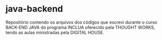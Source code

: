 # java-backend
Repositório contendo os arquivos dos códigos que escrevi durante o curso BACK-END JAVA do programa INCLUA oferecido pela THOUGHT WORKS, tendo as aulas ministradas pela DIGITAL HOUSE.
